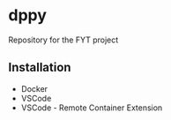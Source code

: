 # dppy

Repository for the FYT project

## Installation

* Docker
* VSCode
* VSCode - Remote Container Extension